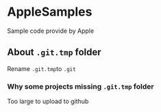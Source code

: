 # AppleSamples
Sample code provide by Apple

## About `.git.tmp` folder

Rename `.git.tmp`to `.git`

### Why some projects missing `.git.tmp` folder
Too large to upload to github